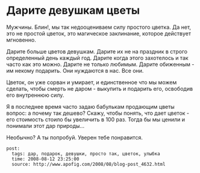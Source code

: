 # Дарите девушкам цветы

Мужчины. Блин!, мы так недооцениваем силу простого цветка. Да нет, это не простой цветок, 
это магическое заклинание, которое действует мгновенно.

Дарите больше цветов девушкам. Дарите их не на праздник в строго определенный день каждый 
год. Дарите когда этого захотелось и так часто как это можно. Дарите не только любимым. 
Дарите обиженным - им некому подарить. Они нуждаются в нас. Все они.

Цветок, он уже сорван и умирает, и единственное что мы можем сделать, чтобы смерть не даром - 
выкупить и подарить его, освободив его внутреннюю силу.

Я в последнее время часто задаю бабулькам продающим цветы вопрос: а почему так дешево? 
Скажу, чтобы понять, что дает цветок - его стоимость стоило бы увеличить в 100 раз. Тогда 
бы мы ценили и понимали этот дар природы...

Необычно? А ты попробуй. Уверен тебе понравится.

```
post:   
  tags: дар, подарок, девушки, просто так, цветок, улыбка
  time: 2008-08-12 23:25:00
  source: http://www.apofig.com/2008/08/blog-post_4632.html
```